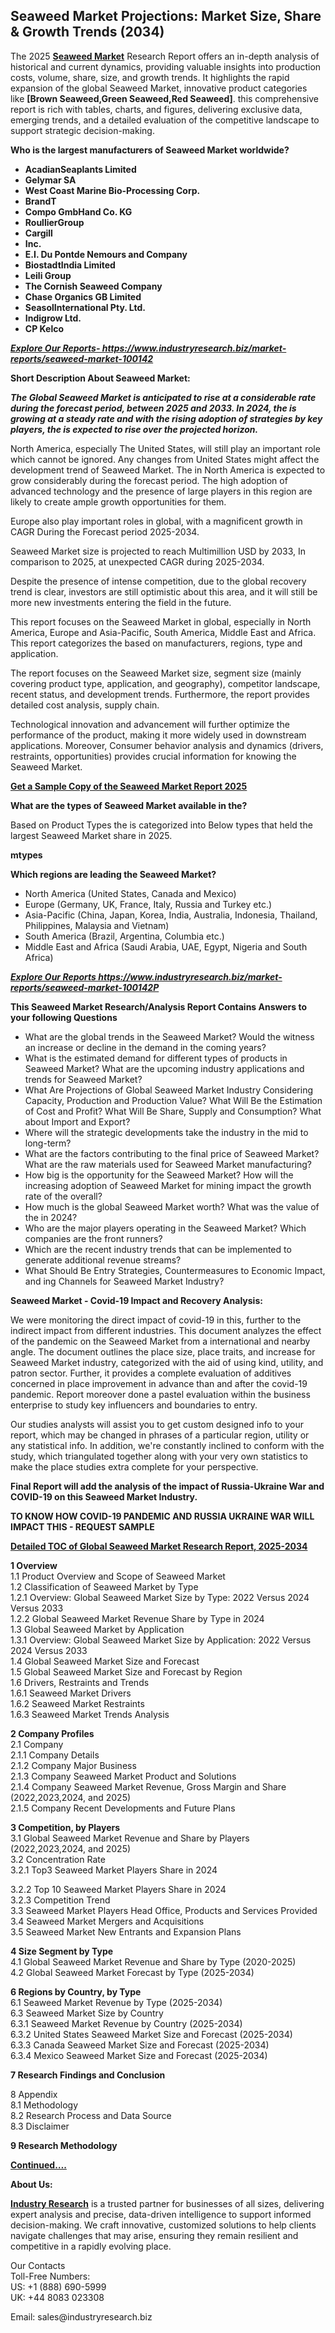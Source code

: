 <h2><strong>Seaweed Market Projections: Market Size, Share & Growth Trends (2034)</strong></h2><p>The 2025&nbsp;<strong><a href="https://www.industryresearch.biz/market-reports/seaweed-market-100142">Seaweed Market</a></strong>&nbsp;Research Report offers an in-depth analysis of historical and current dynamics, providing valuable insights into production costs, volume, share, size, and growth trends. It highlights the rapid expansion of the global Seaweed Market, innovative product categories like&nbsp;<strong>[Brown Seaweed,Green Seaweed,Red Seaweed]</strong>. this comprehensive report is rich with tables, charts, and figures, delivering exclusive data, emerging trends, and a detailed evaluation of the competitive landscape to support strategic decision-making.</p><p><strong>Who is the largest manufacturers of Seaweed Market worldwide?</strong></p><p><strong><ul><li>AcadianSeaplants Limited</li><li>Gelymar SA</li><li>West Coast Marine Bio-Processing Corp.</li><li>BrandT</li><li>Compo GmbHand Co. KG</li><li>RoullierGroup</li><li>Cargill</li><li>Inc.</li><li>E.I. Du Pontde Nemours and Company</li><li>BiostadtIndia Limited</li><li>Leili Group</li><li>The Cornish Seaweed Company</li><li>Chase Organics GB Limited</li><li>SeasolInternational Pty. Ltd.</li><li>Indigrow Ltd.</li><li>CP Kelco</li></ul></strong></p><p><strong><em><a href="https://www.industryresearch.biz/enquiry/request-sample/100142">Explore Our Reports-&nbsp;https://www.industryresearch.biz/market-reports/seaweed-market-100142</a></em></strong></p><p><strong>Short Description About Seaweed Market:</strong></p><p><strong><em>The Global Seaweed Market is anticipated to rise at a considerable rate during the forecast period, between 2025 and 2033. In 2024, the is growing at a steady rate and with the rising adoption of strategies by key players, the is expected to rise over the projected horizon.</em></strong></p><p>North America, especially The United States, will still play an important role which cannot be ignored. Any changes from United States might affect the development trend of Seaweed Market. The in North America is expected to grow considerably during the forecast period. The high adoption of advanced technology and the presence of large players in this region are likely to create ample growth opportunities for them.</p><p>Europe also play important roles in global, with a magnificent growth in CAGR During the Forecast period 2025-2034.</p><p>Seaweed Market size is projected to reach Multimillion USD by 2033, In comparison to 2025, at unexpected CAGR during 2025-2034.</p><p>Despite the presence of intense competition, due to the global recovery trend is clear, investors are still optimistic about this area, and it will still be more new investments entering the field in the future.</p><p>This report focuses on the Seaweed Market in global, especially in North America, Europe and Asia-Pacific, South America, Middle East and Africa. This report categorizes the based on manufacturers, regions, type and application.</p><p>The report focuses on the Seaweed Market size, segment size (mainly covering product type, application, and geography), competitor landscape, recent status, and development trends. Furthermore, the report provides detailed cost analysis, supply chain.</p><p>Technological innovation and advancement will further optimize the performance of the product, making it more widely used in downstream applications. Moreover, Consumer behavior analysis and dynamics (drivers, restraints, opportunities) provides crucial information for knowing the Seaweed Market.</p><p><strong><a href="https://www.industryresearch.biz/enquiry/request-sample/100142">Get a Sample Copy of the Seaweed Market Report 2025</a></strong></p><p><strong>What are the types of Seaweed Market available in the?</strong></p><p>Based on Product Types the is categorized into Below types that held the largest Seaweed Market share in 2025.</p><p><strong>mtypes</strong></p><p><strong>Which regions are leading the Seaweed Market?</strong></p><ul><li>North America (United States, Canada and Mexico)</li><li>Europe (Germany, UK, France, Italy, Russia and Turkey etc.)</li><li>Asia-Pacific (China, Japan, Korea, India, Australia, Indonesia, Thailand, Philippines, Malaysia and Vietnam)</li><li>South America (Brazil, Argentina, Columbia etc.)</li><li>Middle East and Africa (Saudi Arabia, UAE, Egypt, Nigeria and South Africa)</li></ul><p><strong><em><a href="https://www.industryresearch.biz/market-reports/seaweed-market-100142">Explore Our Reports https://www.industryresearch.biz/market-reports/seaweed-market-100142P</a></em></strong></p><p><strong>This Seaweed Market Research/Analysis Report Contains Answers to your following Questions</strong></p><ul><li>What are the global trends in the Seaweed Market? Would the witness an increase or decline in the demand in the coming years?</li><li>What is the estimated demand for different types of products in Seaweed Market? What are the upcoming industry applications and trends for Seaweed Market?</li><li>What Are Projections of Global Seaweed Market Industry Considering Capacity, Production and Production Value? What Will Be the Estimation of Cost and Profit? What Will Be Share, Supply and Consumption? What about Import and Export?</li><li>Where will the strategic developments take the industry in the mid to long-term?</li><li>What are the factors contributing to the final price of Seaweed Market? What are the raw materials used for Seaweed Market manufacturing?</li><li>How big is the opportunity for the Seaweed Market? How will the increasing adoption of Seaweed Market for mining impact the growth rate of the overall?</li><li>How much is the global Seaweed Market worth? What was the value of the in 2024?</li><li>Who are the major players operating in the Seaweed Market? Which companies are the front runners?</li><li>Which are the recent industry trends that can be implemented to generate additional revenue streams?</li><li>What Should Be Entry Strategies, Countermeasures to Economic Impact, and ing Channels for Seaweed Market Industry?</li></ul><p><strong>Seaweed Market - Covid-19 Impact and Recovery Analysis:</strong></p><p>We were monitoring the direct impact of covid-19 in this, further to the indirect impact from different industries. This document analyzes the effect of the pandemic on the Seaweed Market from a international and nearby angle. The document outlines the place size, place traits, and increase for Seaweed Market industry, categorized with the aid of using kind, utility, and patron sector. Further, it provides a complete evaluation of additives concerned in place improvement in advance than and after the covid-19 pandemic. Report moreover done a pastel evaluation within the business enterprise to study key influencers and boundaries to entry.</p><p>Our studies analysts will assist you to get custom designed info to your report, which may be changed in phrases of a particular region, utility or any statistical info. In addition, we're constantly inclined to conform with the study, which triangulated together along with your very own statistics to make the place studies extra complete for your perspective.</p><p><strong>Final Report will add the analysis of the impact of Russia-Ukraine War and COVID-19 on this Seaweed Market Industry.</strong></p><p><strong>TO KNOW HOW COVID-19 PANDEMIC AND RUSSIA UKRAINE WAR WILL IMPACT THIS - REQUEST SAMPLE</strong></p><p><strong><a href="https://www.industryresearch.biz/market-reports/seaweed-market-100142">Detailed TOC of Global Seaweed Market Research Report, 2025-2034</a></strong></p><p><strong>1 Overview</strong><br /> 1.1 Product Overview and Scope of Seaweed Market<br /> 1.2 Classification of Seaweed Market by Type<br /> 1.2.1 Overview: Global Seaweed Market Size by Type: 2022 Versus 2024 Versus 2033<br /> 1.2.2 Global Seaweed Market Revenue Share by Type in 2024<br /> 1.3 Global Seaweed Market by Application<br /> 1.3.1 Overview: Global Seaweed Market Size by Application: 2022&nbsp;Versus 2024 Versus 2033<br /> 1.4 Global Seaweed Market Size and Forecast<br /> 1.5 Global Seaweed Market Size and Forecast by Region<br /> 1.6 Drivers, Restraints and Trends<br /> 1.6.1 Seaweed Market Drivers<br /> 1.6.2 Seaweed Market Restraints<br /> 1.6.3 Seaweed Market Trends Analysis</p><p><strong>2 Company Profiles</strong><br /> 2.1 Company<br /> 2.1.1 Company Details<br /> 2.1.2 Company Major Business<br /> 2.1.3 Company Seaweed Market Product and Solutions<br /> 2.1.4 Company Seaweed Market Revenue, Gross Margin and Share (2022,2023,2024, and 2025)<br /> 2.1.5 Company Recent Developments and Future Plans</p><p><strong>3 Competition, by Players</strong><br /> 3.1 Global Seaweed Market Revenue and Share by Players (2022,2023,2024, and 2025)<br /> 3.2 Concentration Rate<br /> 3.2.1 Top3 Seaweed Market Players Share in 2024</p><p>3.2.2 Top 10 Seaweed Market Players Share in 2024<br /> 3.2.3 Competition Trend<br /> 3.3 Seaweed Market Players Head Office, Products and Services Provided<br /> 3.4 Seaweed Market Mergers and Acquisitions<br /> 3.5 Seaweed Market New Entrants and Expansion Plans</p><p><strong>4 Size Segment by Type</strong><br /> 4.1 Global Seaweed Market Revenue and Share by Type (2020-2025)<br /> 4.2 Global Seaweed Market Forecast by Type (2025-2034)</p><p><strong>6 Regions by Country, by Type</strong><br /> 6.1 Seaweed Market Revenue by Type (2025-2034)<br /> 6.3 Seaweed Market Size by Country<br /> 6.3.1 Seaweed Market Revenue by Country (2025-2034)<br /> 6.3.2 United States Seaweed Market Size and Forecast (2025-2034)<br /> 6.3.3 Canada Seaweed Market Size and Forecast (2025-2034)<br /> 6.3.4 Mexico Seaweed Market Size and Forecast (2025-2034)</p><p><strong>7 Research Findings and Conclusion</strong></p><p>8 Appendix<br /> 8.1 Methodology<br /> 8.2 Research Process and Data Source<br /> 8.3 Disclaimer</p><p><strong>9 Research Methodology</strong></p><p><strong><a href="https://www.industryresearch.biz/market-reports/seaweed-market-100142">Continued&hellip;.</a></strong></p><p><strong>About Us:</strong></p><p><strong><a href="https://www.industryresearch.biz/">Industry Research</a></strong>&nbsp;is a trusted partner for businesses of all sizes, delivering expert analysis and precise, data-driven intelligence to support informed decision-making. We craft innovative, customized solutions to help clients navigate challenges that may arise, ensuring they remain resilient and competitive in a rapidly evolving place.</p><p>Our Contacts<br /> Toll-Free Numbers:<br /> US: +1 (888) 690-5999<br /> UK: +44 8083 023308</p><p>Email: sales@industryresearch.biz</p>
